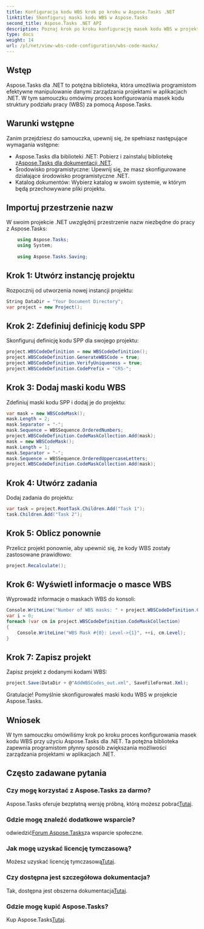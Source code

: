 ```yaml
---
title: Konfiguracja kodu WBS krok po kroku w Aspose.Tasks .NET
linktitle: Skonfiguruj maski kodu WBS w Aspose.Tasks
second_title: Aspose.Tasks .NET API
description: Poznaj krok po kroku konfigurację masek kodu WBS w projektach .NET przy użyciu Aspose.Tasks. Zwiększaj możliwości zarządzania projektami bez wysiłku.
type: docs
weight: 14
url: /pl/net/view-wbs-code-configuration/wbs-code-masks/
---
```

## Wstęp
Aspose.Tasks dla .NET to potężna biblioteka, która umożliwia programistom efektywne manipulowanie danymi zarządzania projektami w aplikacjach .NET. W tym samouczku omówimy proces konfigurowania masek kodu struktury podziału pracy (WBS) za pomocą Aspose.Tasks.
## Warunki wstępne
Zanim przejdziesz do samouczka, upewnij się, że spełniasz następujące wymagania wstępne:
-  Aspose.Tasks dla biblioteki .NET: Pobierz i zainstaluj bibliotekę z[Aspose.Tasks dla dokumentacji .NET](https://reference.aspose.com/tasks/net/).
- Środowisko programistyczne: Upewnij się, że masz skonfigurowane działające środowisko programistyczne .NET.
- Katalog dokumentów: Wybierz katalog w swoim systemie, w którym będą przechowywane pliki projektu.
## Importuj przestrzenie nazw
W swoim projekcie .NET uwzględnij przestrzenie nazw niezbędne do pracy z Aspose.Tasks:
```csharp
    using Aspose.Tasks;
    using System;
    
    using Aspose.Tasks.Saving;
```
## Krok 1: Utwórz instancję projektu
Rozpocznij od utworzenia nowej instancji projektu:
```csharp
String DataDir = "Your Document Directory";
var project = new Project();
```
## Krok 2: Zdefiniuj definicję kodu SPP
Skonfiguruj definicję kodu SPP dla swojego projektu:
```csharp
project.WBSCodeDefinition = new WBSCodeDefinition();
project.WBSCodeDefinition.GenerateWBSCode = true;
project.WBSCodeDefinition.VerifyUniqueness = true;
project.WBSCodeDefinition.CodePrefix = "CRS-";
```
## Krok 3: Dodaj maski kodu WBS
Zdefiniuj maski kodu SPP i dodaj je do projektu:
```csharp
var mask = new WBSCodeMask();
mask.Length = 2;
mask.Separator = "-";
mask.Sequence = WBSSequence.OrderedNumbers;
project.WBSCodeDefinition.CodeMaskCollection.Add(mask);
mask = new WBSCodeMask();
mask.Length = 1;
mask.Separator = "-";
mask.Sequence = WBSSequence.OrderedUppercaseLetters;
project.WBSCodeDefinition.CodeMaskCollection.Add(mask);
```
## Krok 4: Utwórz zadania
Dodaj zadania do projektu:
```csharp
var task = project.RootTask.Children.Add("Task 1");
task.Children.Add("Task 2");
```
## Krok 5: Oblicz ponownie
Przelicz projekt ponownie, aby upewnić się, że kody WBS zostały zastosowane prawidłowo:
```csharp
project.Recalculate();
```
## Krok 6: Wyświetl informacje o masce WBS
Wyprowadź informacje o maskach WBS do konsoli:
```csharp
Console.WriteLine("Number of WBS masks: " + project.WBSCodeDefinition.CodeMaskCollection.Count);
var i = 0;
foreach (var cm in project.WBSCodeDefinition.CodeMaskCollection)
{
    Console.WriteLine("WBS Mask #{0}: Level->{1}", ++i, cm.Level);
}
```
## Krok 7: Zapisz projekt
Zapisz projekt z dodanymi kodami WBS:
```csharp
project.Save(DataDir + @"AddWBSCodes_out.xml", SaveFileFormat.Xml);
```
Gratulacje! Pomyślnie skonfigurowałeś maski kodu WBS w projekcie Aspose.Tasks.
## Wniosek
W tym samouczku omówiliśmy krok po kroku proces konfigurowania masek kodu WBS przy użyciu Aspose.Tasks dla .NET. Ta potężna biblioteka zapewnia programistom płynny sposób zwiększania możliwości zarządzania projektami w aplikacjach .NET.

## Często zadawane pytania
### Czy mogę korzystać z Aspose.Tasks za darmo?
 Aspose.Tasks oferuje bezpłatną wersję próbną, którą możesz pobrać[Tutaj](https://releases.aspose.com/).
### Gdzie mogę znaleźć dodatkowe wsparcie?
 odwiedzić[Forum Aspose.Tasks](https://forum.aspose.com/c/tasks/15)za wsparcie społeczne.
### Jak mogę uzyskać licencję tymczasową?
 Możesz uzyskać licencję tymczasową[Tutaj](https://purchase.aspose.com/temporary-license/).
### Czy dostępna jest szczegółowa dokumentacja?
 Tak, dostępna jest obszerna dokumentacja[Tutaj](https://reference.aspose.com/tasks/net/).
### Gdzie mogę kupić Aspose.Tasks?
 Kup Aspose.Tasks[Tutaj](https://purchase.aspose.com/buy).